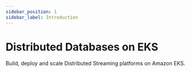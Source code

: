 ```yaml
---
sidebar_position: 1
sidebar_label: Introduction
---
```


# Distributed Databases on EKS

Build, deploy and scale Distributed Streaming platforms on Amazon EKS.

